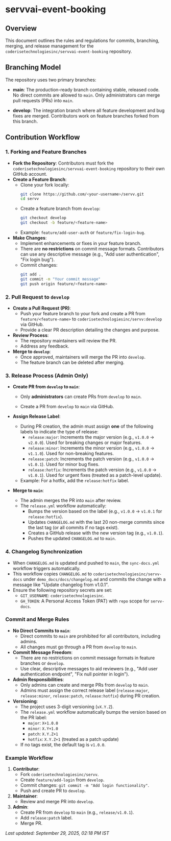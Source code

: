 # servvai-event-booking

## Overview
This document outlines the rules and regulations for commits, branching, merging, and release management for the `coderisetechnologiesinc/servvai-event-booking` repository.

## Branching Model
The repository uses two primary branches:

- **main**: The production-ready branch containing stable, released code. No direct commits are allowed to `main`. Only administrators can merge pull requests (PRs) into `main`.

- **develop**: The integration branch where all feature development and bug fixes are merged. Contributors work on feature branches forked from this branch.

## Contribution Workflow

### 1. Forking and Feature Branches
- **Fork the Repository**: Contributors must fork the `coderisetechnologiesinc/servvai-event-booking` repository to their own GitHub account.
- **Create a Feature Branch**:
  - Clone your fork locally:
    ```bash
    git clone https://github.com/<your-username>/servv.git
    cd servv
    ```
  - Create a feature branch from `develop`:
    ```bash
    git checkout develop
    git checkout -b feature/<feature-name>
    ```
  - Example: `feature/add-user-auth` or `feature/fix-login-bug`.
- **Make Changes**:
  - Implement enhancements or fixes in your feature branch.
  - There are **no restrictions** on commit message formats. Contributors can use any descriptive message (e.g., "Add user authentication", "Fix login bug").
  - Commit changes:
    ```bash
    git add .
    git commit -m "Your commit message"
    git push origin feature/<feature-name>
    ```

### 2. Pull Request to `develop`
- **Create a Pull Request (PR)**:
  - Push your feature branch to your fork and create a PR from `feature/<feature-name>` to `coderisetechnologiesinc/servv:develop` via GitHub.
  - Provide a clear PR description detailing the changes and purpose.
- **Review Process**:
  - The repository maintainers will review the PR.
  - Address any feedback.
- **Merge to `develop`**:
  - Once approved, maintainers will merge the PR into `develop`.
  - The feature branch can be deleted after merging.

### 3. Release Process (Admin Only)
- **Create PR from `develop` to `main`**:
  - Only **administrators** can create PRs from `develop` to `main`.

  - Create a PR from `develop` to `main` via GitHub.
  
- **Assign Release Label**:
  - During PR creation, the admin must assign **one** of the following labels to indicate the type of release:
    - `release:major`: Increments the major version (e.g., `v1.0.0` → `v2.0.0`). Used for breaking changes or major features.
    - `release:minor`: Increments the minor version (e.g., `v1.0.0` → `v1.1.0`). Used for non-breaking features.
    - `release:patch`: Increments the patch version (e.g., `v1.0.0` → `v1.0.1`). Used for minor bug fixes.
    - `release:hotfix`: Increments the patch version (e.g., `v1.0.0` → `v1.0.1`). Used for urgent fixes (treated as a patch-level update).
  - Example: For a hotfix, add the `release:hotfix` label.
  
- **Merge to `main`**:
  - The admin merges the PR into `main` after review.
  - The `release.yml` workflow automatically:
    - Bumps the version based on the label (e.g., `v1.0.0` → `v1.0.1` for `release:hotfix`).
    - Updates `CHANGELOG.md` with the last 20 non-merge commits since the last tag (or all commits if no tags exist).
    - Creates a GitHub release with the new version tag (e.g., `v1.0.1`).
    - Pushes the updated `CHANGELOG.md` to `main`.

### 4. Changelog Synchronization
- When `CHANGELOG.md` is updated and pushed to `main`, the `sync-docs.yml` workflow triggers automatically.
- This workflow copies `CHANGELOG.md` to `coderisetechnologiesinc/servv-docs` under `demo_docs/docs/changelog.md` and commits the change with a message like "Update changelog from v1.0.1".
- Ensure the following repository secrets are set:
  - `GIT_USERNAME`: `coderisetechnologiesinc`.
  - `GH_TOKEN`: A Personal Access Token (PAT) with `repo` scope for `servv-docs`.

### Commit and Merge Rules
- **No Direct Commits to `main`**:
  - Direct commits to `main` are prohibited for all contributors, including admins.
  - All changes must go through a PR from `develop` to `main`.
- **Commit Message Freedom**:
  - There are no restrictions on commit message formats in feature branches or `develop`.
  - Use clear, descriptive messages to aid reviewers (e.g., "Add user authentication endpoint", "Fix null pointer in login").
- **Admin Responsibilities**:
  - Only admins can create and merge PRs from `develop` to `main`.
  - Admins must assign the correct release label (`release:major`, `release:minor`, `release:patch`, `release:hotfix`) during PR creation.
- **Versioning**:
  - The project uses 3-digit versioning (`vX.Y.Z`).
  - The `release.yml` workflow automatically bumps the version based on the PR label:
    - `major`: `X+1.0.0`
    - `minor`: `X.Y+1.0`
    - `patch`: `X.Y.Z+1`
    - `hotfix`: `X.Y.Z+1` (treated as a patch update)
  - If no tags exist, the default tag is `v1.0.0`.

### Example Workflow
1. **Contributor**:
   - Fork `coderisetechnologiesinc/servv`.
   - Create `feature/add-login` from `develop`.
   - Commit changes: `git commit -m "Add login functionality"`.
   - Push and create PR to `develop`.
2. **Maintainer**:
   - Review and merge PR into `develop`.
3. **Admin**:
   - Create PR from `develop` to `main` (e.g., `release/v1.0.1`).
   - Add `release:patch` label.
   - Merge PR.

*Last updated: September 29, 2025, 02:18 PM IST*